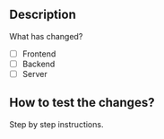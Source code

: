 ## Description
What has changed?

- [ ] Frontend
- [ ] Backend
- [ ] Server

## How to test the changes?
Step by step instructions.
